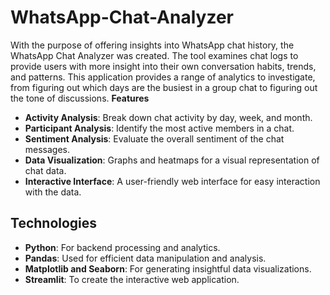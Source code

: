 # WhatsApp-Chat-Analyzer
With the purpose of offering insights into WhatsApp chat history, the WhatsApp Chat Analyzer was created. The tool examines chat logs to provide users with more insight into their own conversation habits, trends, and patterns. This application provides a range of analytics to investigate, from figuring out which days are the busiest in a group chat to figuring out the tone of discussions.
**Features**
- **Activity Analysis**: Break down chat activity by day, week, and month.
- **Participant Analysis**: Identify the most active members in a chat.
- **Sentiment Analysis**: Evaluate the overall sentiment of the chat messages.
- **Data Visualization**: Graphs and heatmaps for a visual representation of chat data.
- **Interactive Interface**: A user-friendly web interface for easy interaction with the data.

## Technologies
- **Python**: For backend processing and analytics.
- **Pandas**: Used for efficient data manipulation and analysis.
- **Matplotlib and Seaborn**: For generating insightful data visualizations.
- **Streamlit**: To create the interactive web application.

